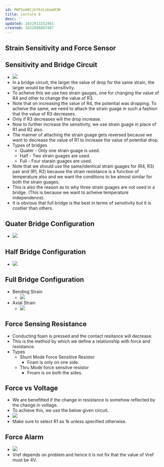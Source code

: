 ```yaml
---
id: PWPIeH8CjkY6zLobam03W
title: Lecture 8
desc: ''
updated: 1632913252461
created: 1632896897487
---
```



## Strain Sensitivity and Force Sensor

## Sensitivity and Bridge Circuit

- ![](/assets/images/2021-09-29-15-47-15.png)
- In a bridge circuit, the larger the value of drop for the same strain, the larger would be the sensitivity.
- To acheive this we use two strain gauges, one for changing the value of R4 and other to change the value of R3.
- Note that on increasing the value of R4, the potential was dropping. To acheive the same, we need to attach the strain guage in such a fashion that the value of R3 decreases.
- Only if R3 decreases will the drop increase.
- Now to further increase the sensitivity, we use strain guage in place of R1 and R2 also.
- The manner of attaching the strain guage gets reversed because we want to decrease the value of R1 to increase the value of potential drop.
- Types of bridges
  - Quater - Only one strain guage is used.
  - Half - Two strain guages are used.
  - Full - Four starain guages are used.
- Note that we should use the same/identical strain guages for (R4, R3) pair and (R1, R2) because the strain resistance is a function of temperature also and we want the conditions to be almost similar for both the strain guages.
- This is also the reason as to why three strain guages are not used in a bridge. (This is because we want to acheive temperature independence).
- It is obvious that full bridge is the best in terms of sensitivity but it is costlier than others.

## Quater Bridge Configuration

- ![](/assets/images/2021-09-29-16-30-21.png)

## Half Bridge Configuration

- ![](/assets/images/2021-09-29-16-32-36.png)

## Full Bridge Configuration

- Bending Strain
  - ![](/assets/images/2021-09-29-16-34-20.png)
- Axial Strain
  - ![](/assets/images/2021-09-29-16-35-18.png)

## Force Sensing Resistance

- Conducting foam is pressed and the contact resitance will decrease.
- This is the method by which we define a relationship with force and resistance.
- Types
  - Shunt Mode Force Sensitive Resistor
    - Foam is only on one side.
  - Thru Mode force sensitve resistor
    - Froam is on both the sides.

## Force vs Voltage

- We are benefitted if the change in resistance is somehow reflected by the change in voltage.
- To achieve this, we use the below given circuit.
- ![](/assets/images/2021-09-29-16-45-49.png)
- Make sure to select R1 as 1k unless specified otherwise.

## Force Alarm

- ![](/assets/images/2021-09-29-16-47-54.png)
- Vref depends on problem and hence it is not fix that the value of Vref must be 4V.

